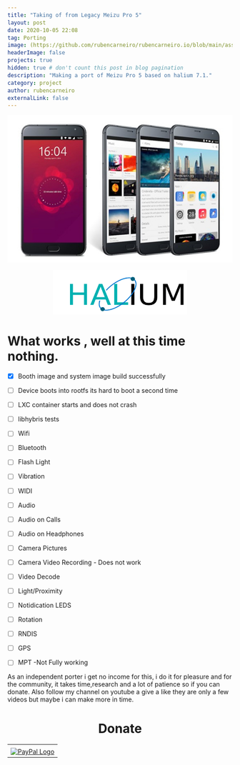 ```yaml
---
title: "Taking of from Legacy Meizu Pro 5"
layout: post
date: 2020-10-05 22:08
tag: Porting
image: (https://github.com/rubencarneiro/rubencarneiro.io/blob/main/assets/screenshots/ubuntu_touch.jpg?raw=true)
headerImage: false
projects: true
hidden: true # don't count this post in blog pagination
description: "Making a port of Meizu Pro 5 based on halium 7.1."
category: project
author: rubencarneiro
externalLink: false
---
```


![Pro5](https://github.com/rubencarneiro/rubencarneiro.io/blob/main/assets/images/devices/meizupro5/meizupro5.jpg?raw=true)

<p align="center">
  <img width="300" height="100" src="https://github.com/rubencarneiro/rubencarneiro.io/blob/main/assets/images/devices/halium/halium.png?raw=true">
</p>

# What works , well at this time nothing.

- [X] Booth image and system image build successfully
- [ ] Device boots into rootfs its hard to boot a second time
- [ ] LXC container starts and does not crash
- [ ] libhybris tests
- [ ] Wifi
- [ ] Bluetooth
- [ ] Flash Light
- [ ] Vibration
- [ ] WIDI
- [ ] Audio
- [ ] Audio on Calls
- [ ] Audio on Headphones
- [ ] Camera Pictures
- [ ] Camera Video Recording - Does not work
- [ ] Video Decode
- [ ] Light/Proximity
- [ ] Notidication LEDS
- [ ] Rotation
- [ ] RNDIS
- [ ] GPS
- [ ] MPT -Not Fully working


As an independent porter i get no income for this, i do it for pleasure and for the community, it takes time,research and a lot of patience so if you can donate.
Also follow my channel on youtube a give a like they are only a few videos but maybe i can make more in time.

# <center>Donate<center>
<center><table border="0" cellpadding="10" cellspacing="0"
align="center"><tbody><tr><td align="center"></td></tr><tr><td align="center"><a href="https://paypal.me/rubencarneiro?locale.x=pt_PT" title="PayPal" onclick="javascript:window.open('https://paypal.me/rubencarneiro?locale.x=pt_PT','WIPaypal','toolbar=no, location=no, directories=no, status=no, menubar=no, scrollbars=yes, resizable=yes, width=1060, height=700'); return false;"><img src="https://www.paypalobjects.com/webstatic/mktg/Logo/pp-logo-150px.png" border="0" alt="PayPal Logo" /></a></td></tr></tbody></table>